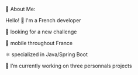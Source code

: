 💫 About Me:

Hello!
👋 I'm a French developer

👀 looking for a new challenge 

🚆 mobile throughout France

⚛️ specialized in Java/Spring Boot

🔭 I’m currently working on three personnals projects



<!--
**Djayzon59/Djayzon59** is a ✨ _special_ ✨ repository because its `README.md` (this file) appears on your GitHub profile.

Here are some ideas to get you started:

- 🔭 I’m currently working on ...
- 🌱 I’m currently learning ...
- 👯 I’m looking to collaborate on ...
- 🤔 I’m looking for help with ...
- 💬 Ask me about ...
- 📫 How to reach me: ...
- 😄 Pronouns: ...
- ⚡ Fun fact: ...
-->

